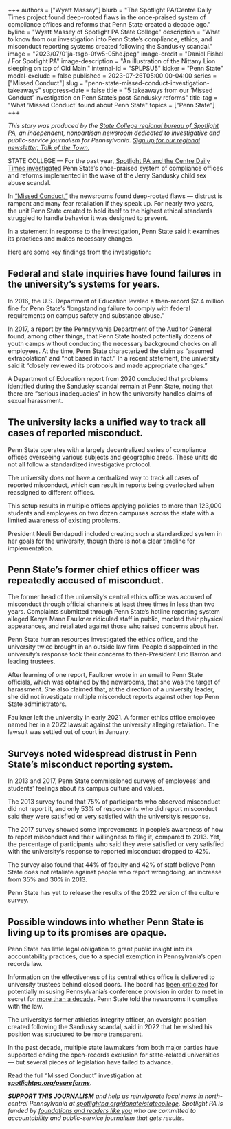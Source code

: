 +++
authors = ["Wyatt Massey"]
blurb = "The Spotlight PA/Centre Daily Times project found deep-rooted flaws in the once-praised system of compliance offices and reforms that Penn State created a decade ago."
byline = "Wyatt Massey of Spotlight PA State College"
description = "What to know from our investigation into Penn State’s compliance, ethics, and misconduct reporting systems created following the Sandusky scandal."
image = "2023/07/01ja-tsgb-0fw5-05he.jpeg"
image-credit = "Daniel Fishel / For Spotlight PA"
image-description = "An illustration of the Nittany Lion sleeping on top of Old Main."
internal-id = "SPLPSU5"
kicker = "Penn State"
modal-exclude = false
published = 2023-07-26T05:00:00-04:00
series = ["Missed Conduct"]
slug = "penn-state-missed-conduct-investigation-takeaways"
suppress-date = false
title = "5 takeaways from our ‘Missed Conduct’ investigation on Penn State’s post-Sandusky reforms"
title-tag = "What ‘Missed Conduct’ found about Penn State"
topics = ["Penn State"]
+++

<em>This story was produced by the </em><a href="https://www.spotlightpa.org/statecollege"><em>State College regional bureau of Spotlight PA</em></a><em>, an independent, nonpartisan newsroom dedicated to investigative and public-service journalism for Pennsylvania. </em><a href="https://www.spotlightpa.org/newsletters/talkofthetown"><em>Sign up for our regional newsletter, Talk of the Town.</em></a>

STATE COLLEGE — For the past year, <a href="https://www.spotlightpa.org/statecollege/2023/07/penn-state-jerry-sandusky-misconduct-harassment-ethics-compliance/">Spotlight PA and the Centre Daily Times investigated</a> Penn State’s once-praised system of compliance offices and reforms implemented in the wake of the Jerry Sandusky child sex abuse scandal.

In <a href="https://www.spotlightpa.org/statecollege/2023/07/penn-state-sandusky-accountability-transparency-misconduct-retaliation/">“Missed Conduct,”</a> the newsrooms found deep-rooted flaws — distrust is rampant and many fear retaliation if they speak up. For nearly two years, the unit Penn State created to hold itself to the highest ethical standards struggled to handle behavior it was designed to prevent.

<script src="https://www.spotlightpa.org/embed.js" async></script><div data-spl-embed-version="1" data-spl-src="https://www.spotlightpa.org/embeds/newsletter/?cta=Sign%20up%20for%20our%20new%20regional%20newsletter%2C%20%3Cb%3ETalk%20of%20the%20Town%3C%2Fb%3E%2C%20and%20get%20all%20the%20news%20and%20notes%20from%20State%20College%20and%20north-central%20PA.&button=Sign%20Up%20Now&preselect=state_college&eyebrow=DON'T%20MISS%20A%20BEAT"></div>

In a statement in response to the investigation, Penn State said it examines its practices and makes necessary changes.

Here are some key findings from the investigation:<strong></strong>

## Federal and state inquiries have found failures in the university’s systems for years.

In 2016, the U.S. Department of Education leveled a then-record $2.4 million fine for Penn State’s “longstanding failure to comply with federal requirements on campus safety and substance abuse.”

In 2017, a report by the Pennsylvania Department of the Auditor General found, among other things, that Penn State hosted potentially dozens of youth camps without conducting the necessary background checks on all employees. At the time, Penn State characterized the claim as “assumed extrapolation” and “not based in fact.” In a recent statement, the university said it “closely reviewed its protocols and made appropriate changes.”

A Department of Education report from 2020 concluded that problems identified during the Sandusky scandal remain at Penn State, noting that there are “serious inadequacies” in how the university handles claims of sexual harassment.<strong></strong>

## The university lacks a unified way to track all cases of reported misconduct. <strong></strong>

Penn State operates with a largely decentralized series of compliance offices overseeing various subjects and geographic areas. These units do not all follow a standardized investigative protocol.

The university does not have a centralized way to track all cases of reported misconduct, which can result in reports being overlooked when reassigned to different offices.

This setup results in multiple offices applying policies to more than 123,000 students and employees on two dozen campuses across the state with a limited awareness of existing problems.

President Neeli Bendapudi included creating such a standardized system in her goals for the university, though there is not a clear timeline for implementation.

## Penn State’s former chief ethics officer was repeatedly accused of misconduct.

The former head of the university’s central ethics office was accused of misconduct through official channels at least three times in less than two years. Complaints submitted through Penn State’s hotline reporting system alleged Kenya Mann Faulkner ridiculed staff in public, mocked their physical appearances, and retaliated against those who raised concerns about her.

Penn State human resources investigated the ethics office, and the university twice brought in an outside law firm. People disappointed in the university’s response took their concerns to then-President Eric Barron and leading trustees.

After learning of one report, Faulkner wrote in an email to Penn State officials, which was obtained by the newsrooms, that she was the target of harassment. She also claimed that, at the direction of a university leader, she did not investigate multiple misconduct reports against other top Penn State administrators.

Faulkner left the university in early 2021. A former ethics office employee named her in a 2022 lawsuit against the university alleging retaliation. The lawsuit was settled out of court in January.

<script src="https://www.spotlightpa.org/embed.js" async></script><div data-spl-embed-version="1" data-spl-src="https://www.spotlightpa.org/embeds/donate/"></div>

## Surveys noted widespread distrust in Penn State’s misconduct reporting system.

In 2013 and 2017, Penn State commissioned surveys of employees’ and students’ feelings about its campus culture and values.

The 2013 survey found that 75% of participants who observed misconduct did not report it, and only 53% of respondents who did report misconduct said they were satisfied or very satisfied with the university’s response.

The 2017 survey showed some improvements in people’s awareness of how to report misconduct and their willingness to flag it, compared to 2013. Yet, the percentage of participants who said they were satisfied or very satisfied with the university’s response to reported misconduct dropped to 42%.

The survey also found that 44% of faculty and 42% of staff believe Penn State does not retaliate against people who report wrongdoing, an increase from 35% and 30% in 2013.

Penn State has yet to release the results of the 2022 version of the culture survey.

## Possible windows into whether Penn State is living up to its promises are opaque.

Penn State has little legal obligation to grant public insight into its accountability practices, due to a special exemption in Pennsylvania’s open records law.

Information on the effectiveness of its central ethics office is delivered to university trustees behind closed doors. The board has <a href="https://www.spotlightpa.org/statecollege/2022/12/penn-state-trustee-secret-meeting-barron-diversity/">been criticized</a> for potentially misusing Pennsylvania’s conference provision in order to meet in secret for <a href="https://www.spotlightpa.org/statecollege/2022/09/penn-state-board-of-trustees-sunshine-act-public-meetings/">more than a decade</a>. Penn State told the newsrooms it complies with the law.

The university’s former athletics integrity officer, an oversight position created following the Sandusky scandal, said in 2022 that he wished his position was structured to be more transparent.

In the past decade, multiple state lawmakers from both major parties have supported ending the open-records exclusion for state-related universities — but several pieces of legislation have failed to advance.

Read the full “Missed Conduct” investigation at <a href="https://www.spotlightpa.org/statecollege/2023/07/penn-state-sandusky-accountability-transparency-misconduct-retaliation/"><strong><em>spotlightpa.org/psureforms</em></strong></a>.

<script src="https://www.spotlightpa.org/embed.js" async></script><div data-spl-embed-version="1" data-spl-src="https://www.spotlightpa.org/embeds/tips/?tip_text=Do%20you%20have%20a%20tip%20about%20Penn%20State%3F%20We%20want%20to%20hear%20from%20you."></div>

<strong><em>SUPPORT THIS JOURNALISM</em></strong><em> and help us reinvigorate local news in north-central Pennsylvania at </em><a href="http://spotlightpa.org/donate/statecollege"><em>spotlightpa.org/donate/statecollege</em></a><em>. Spotlight PA is funded by </em><a href="https://www.spotlightpa.org/support"><em>foundations and readers like you</em></a><em> who are committed to accountability and public-service journalism that gets results.</em>

